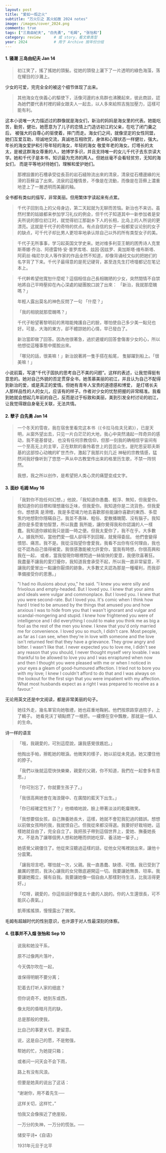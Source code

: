 ```yaml
---
layout: post
title: "爱如一炬之火"
subtitle: "万火引之 其火如故 2024 notes"
image: /images/cover_2024.png
comments: true
tags: ["三島由紀夫", "白先勇", "毛姆", "张怡和"]
category: review      # 或 story，看文章类型
year: 2024            # 用于 Archive 按年份分组
---
```


#### 1. 骚潮 三岛由纪夫 Jan 14 
> 初江笑了，搖了搖她的頭髮。從她的頭發上灑下了一片透明的綠色海藻，落在耀目的沙灘上。

少女的可爱，完完全全的被这个细节体现了出来。

> 其他海女在俠義心的驅使下，活像河邊的水鳥群也沸騰起來，彼此商談，認為她們要代表村裡的婦女跟夫人一起去，以人多來給照吉施加壓力，這樣可能有利。

这本小说唯一大力描述过的群像就是海女们，新治的妈妈是海女里的代表。她能吃苦，勤劳，健壮。她愿意为了儿子的恋情上门造访初江的父亲，在吃了闭门羹之后，
被强大的自尊心的驱使着，摔门而走。海女们之间，就像坚定的女性同盟，她们互爱互助，坦诚地交流，真诚地互相欣赏，身体和心理状态一样健壮，强大。年长的海女爱护和引导年轻的海女，年轻的海女
敬爱年老的海女。灯塔长的太太，是被这群海女尊重的人，她博学多识，并且支持唯一的女儿千代子去东京读大学。她和千代子是本书，知识最为充沛的两人。但她丝毫不会看轻贫穷，无知的海女们，
而是平等地对待她们，理解和爱护她们。


> 那裡設置的石槽承受從長苔的岩石縫隙流出來的清泉，清泉從石槽邊緣的光滑的苔蘚溢了出來。流泉的這種情景，不像是在流動，而像是在苔蘚上濃重地塗上了一層透明而美麗的釉。

全书都有类似的描写，非常美丽。但用繁体字读起来有点累。

> 千代子回到岛上的父母身边，第二天起就为无聊而苦恼。新治也不来访。虽然村里的姑娘都来参加学习礼仪的例会，但千代子知道其中一新参加者是安夫所说的那位初江时，就觉得初江那副乡下人的长相，比岛上的人所说的更漂亮。这就是千代子的奇特的优点。有点自信的女子一般都爱议论别的女子的缺点，可千代子却比男人更坦率地承认除自己以外的所有类型女子的美。

> 千代子无所事事，学习起英国文学史来。她对维多利亚王朝的困秀诗人克里斯蒂娜·乔治、阿德雷特·安·普罗库塔、兹因·因兹罗、奥加斯塔·维布斯塔、阿莉丝·梅尼尔夫人等作家的作品全然不知道，却像背诵经文似的把她们的名字背了下来。千代子最得意的是死记硬背，甚至连先生打喷嚏都记在笔记本上。

> 千代幹希望他寬恕什麼呢？這個相信自己長相醜陋的少女，突然間情不自禁地將自己平時壓抑在內心深處的疑團脫口說了出來： 「新治，我就那麼醜嗎？」
> 
>  年輕人露出莫名的神色反問了一句 「什麼？」
> 
> 「我的相貌就那麼醜嗎？」
> 
>  千代子盼望著黎明前的黑暗能掩護自己的臉，哪怕使自己多少美一點兒也好。可是，大海的東方，卻不體諒她的心情，早已發白了。 
>   
>   新治當即做了回答。因為他很著急，過於遲缓的回答會傷害少女的心，所以他想從這種事態中擺脫出來。
> 
>  「哪兒的話，很美嘛！」新治說著將一隻手搭在船尾， 隻腳躍到船上。「很美嘛！」

小说前篇，写道“千代子固执的思考自己不美的问题”。这样的表述，让我觉得挺有意思的。她对自己外貌的否定贯穿全书，她羡慕美丽的初江，并且认为自己不配得到新治的爱，或是真正的爱情。但她有青年人宝贵的道德感和博爱，
是灯塔长夫人那样品性的人的女儿，应该有的样子。作者对少女的忧愁把握的非常精准。我看到她就会想起几年前的自己，反而是过于标致和美丽，美到引发全村讨论的初江，让我觉得跟自身毫无关联，无法共情。


#### 2. 孽子 白先勇 Jan 14
> 一个冬天的雪夜，我在宿舍里看完这本书（《卡拉马佐夫兄弟》），已是天明，从窗外望出去，只见一片白茫茫的大地，我心中突然涌起一阵奇异的感动，我不是基督徒，
也没有任何宗教信仰，但那一刻我的确相信宇宙间有一个至高无上的主宰，正在默默的垂怜着世上的芸芸众生。是陀思妥耶夫斯基的这部惊心动魄的旷世杰作，激起了我那片刻几近
神秘的宗教情感，猛然间我好像听到了悠悠一声从中古教堂传出来的格里历生歌，不禁一阵悯然。
> 
> 我想，我之所以创作，是希望把人类心灵的痛楚变成文字。

#### 3. 面纱 毛姆 May 16
>「我對你不抱任何幻想，」他說，「我知道你愚蠢、輕浮、無知，但我愛你。我知道你的目標和理想庸俗乏味，但我愛你。我知道你是二流貨色，但我愛你。想想真
是滑稽，我是多麼竭力地去喜歡那些能讓你喜歡的東西、多麼焦灼地想對你隱瞞自己，我並不愚昧、粗俗、愛散播醜聞、沒有腦子。我知道你是多麼害怕智慧，所以我盡
> 我所能，讓你覺得我和你認識的人一樣蠢。我知道你嫁給我只是圖一時之便。但我太愛你了，我不在乎。大多數人，據我所知，當他們愛一個人卻得不到回報，就覺得委屈。
他們會變得憤怒、痛苦。我不是。我從沒指望你會愛我，我看不出你有任何理由，我也從不認為自己值得被愛。我很感激能被允許愛你，當我有時想，你很高興和我在一起，
> 或者，當我發現你眼裡閃過一絲愉快的愛意，我便欣喜著狂。我盡量不讓我的愛打擾你，我知道我會承受不起，所以我一直非常留意，不讓我的愛冒出一點讓你厭煩的跡象。大多數丈夫認為那是一種權利，而我卻準備接受你的恩惠。」


> "I had no illusions about you," he said. "I knew you were silly and frivolous and empty-headed. But I loved you. I knew that your aims and ideals were vulgar and commonplace. 
> But I loved you. I knew that you were second-rate. But I loved you. It's comic when I think how hard I tried to be amused by the things that amused you and how anxious I was to hide from you 
> that I wasn't ignorant and vulgar and scandal-mongering and stupid. I knew how frightened you were of intelligence and I did everything I could to make you think me as big a fool as the rest of the 
> men you knew. I knew that you'd only married me for convenience. I loved you so much, I didn't care. Most people, as far as I can see, when they're in love with someone and the love isn't returned 
> feel that they have a grievance. They grow angry and bitter. I wasn't like that. I never expected you to love me, I didn't see any reason that you should, I never thought myself very lovable. I was thankful 
> to be allowed to love you and I was enraptured when now and then I thought you were pleased with me or when I noticed in your eyes a gleam of good-humoured affection. I tried not to bore you with my love; I knew I couldn't afford to do that and I was always on the lookout for the first sign that you were impatient with my affection. What most husbands expect as a right I was prepared to receive as a favour."

无论用英文还是中文阅读，都是非常美丽的句子。

> 她往外走，幾名軍官向她敬禮，她也莊重地鞠躬。他們按原路穿過院子，上了轎子。 她看見沃丁頓點燃了一根菸。一縷煙在空中飄散，那就是一個人的生命。

诗一样的语言

> 「哦，我親愛的，可別這麼說，讓我感覺很尷尬。」 
>
> 他掏出手帕，擦乾她的眼淚。他微笑的樣子，她以前從未見過。她又摟住他的脖子。 
> 
>「我們以後就這麼快快樂樂，親愛的父親，你不知道，我們在一起會多有意思。」
> 
>「你可別忘了，你就要生孩子了。」 
> 
>「我很高興她會在海浪聲中、在廣闊的藍天下出生。」
> 
>「你已經確定性別了？」他喃喃地說，臉上帶著淡淡的乾癟微笑。 
> 
>「我想要個女孩，自己撫養她長大，這樣，她就不會犯我犯過的錯誤。想想以前做女孩時的我，我就恨自己。但我從來都沒得選。我要好好栽培她，這樣她就自由了，完全自立了。我把孩子帶到這個世界上，愛她、撫養她長大，不是為了讓哪個男人想和她睡而供她吃穿、養活她一輩子。」 
>
> 她感覺父親僵住了。他從來沒聽過這樣的話，從他女兒嘴裡說出來，讓他十分震驚。 
> 
>「讓我坦言吧，哪怕就一次，父親。我一直愚蠢、缺德、可僧。我已受到了嚴厲的懲罰，我決心讓我的女兒徹底避開這一切。我要讓她無畏、坦率。我要讓她獨立，擁有自我。我要讓她像一個自由人那樣對待生活，比我活得更好。」 
> 
>「哎呀，親愛的，你這些話好像是五十歲的人說的。你的人生還很長，可不能灰心喪氣。」 
> 
> 凱蒂搖搖頭，慢慢露出了微笑。

毛姆有超越时代的性别意识，也许源于对人性最深刻的体察。

#### 4. 往事并不入烟 张怡和 Sep 10
>说我和她没干系，
>
>原不过像两片落叶，
>
>今天偶尔吹在一起，
>
>谁保得明朝不要分离；
>
>犯着去打听人家的细底？
>
>但你说奇不，她到东或西，
>
>像太阳的昏暗月亮的缺，
>
>总是那般的使我，
>
>比自己的事更关切，更留意。
>
>说，这是自己的愿，不是勉强，
>
>帮她的忙，为她提只箱；
>
>或者问一问天会不会下雨，
>
>路上有没有风浪。
>
>但要是她真的说出了这话：
>
>“谢谢你，用不着先生──
>
>这样关切，这样忙，”
>
>怕我又会像挨近了绝崖般，
>
>一万分的失神，一万分的慌张。──
>
>储安平诗•《自语》
>
>1931年元旦于北平


